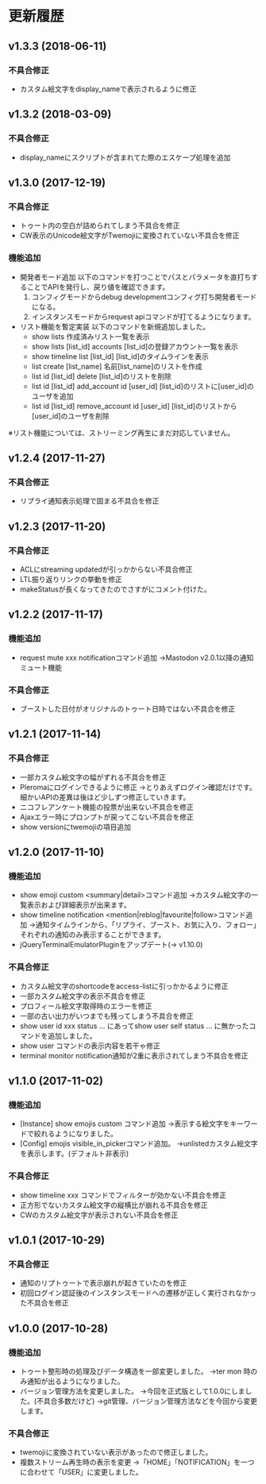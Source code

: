 # 更新履歴

## v1.3.3 (2018-06-11)

### 不具合修正

- カスタム絵文字をdisplay\_nameで表示されるように修正

## v1.3.2 (2018-03-09)

### 不具合修正

- display_nameにスクリプトが含まれてた際のエスケープ処理を追加

## v1.3.0 (2017-12-19)

### 不具合修正

- トゥート内の空白が詰められてしまう不具合を修正
- CW表示のUnicode絵文字がTwemojiに変換されていない不具合を修正

### 機能追加

- 開発者モード追加
以下のコマンドを打つことでパスとパラメータを直打ちすることでAPIを発行し、戻り値を確認できます。
    1. コンフィグモードからdebug developmentコンフィグ打ち開発者モードになる。
    2. インスタンスモードからrequest apiコマンドが打てるようになります。
- リスト機能を暫定実装
以下のコマンドを新規追加しました。
    - show lists
    作成済みリスト一覧を表示
    - show lists [list\_id] accounts
    [list\_id]の登録アカウント一覧を表示
    - show timeline list [list\_id]
    [list\_id]のタイムラインを表示
    - list create [list\_name]
    名前[list_name]のリストを作成
    - list id [list\_id] delete
    [list\_id]のリストを削除
    - list id [list\_id] add\_account id [user\_id]
    [list\_id]のリストに[user\_id]のユーザを追加
    - list id [list\_id] remove\_account id [user\_id]
    [list\_id]のリストから[user\_id]のユーザを削除

※リスト機能については、ストリーミング再生にまだ対応していません。

## v1.2.4 (2017-11-27)

### 不具合修正

- リプライ通知表示処理で固まる不具合を修正

## v1.2.3 (2017-11-20)

### 不具合修正

- ACLにstreaming updatedが引っかからない不具合修正
- LTL振り返りリンクの挙動を修正
- makeStatusが長くなってきたのでさすがにコメント付けた。

## v1.2.2 (2017-11-17)

### 機能追加

- request mute xxx notificationコマンド追加
→Mastodon v2.0.1以降の通知ミュート機能

### 不具合修正

- ブーストした日付がオリジナルのトゥート日時ではない不具合を修正

## v1.2.1 (2017-11-14)

### 不具合修正

- 一部カスタム絵文字の幅がずれる不具合を修正
- Pleromaにログインできるように修正
→とりあえずログイン確認だけです。細かいAPIの差異は後ほど少しずつ修正していきます。
- ニコフレアンケート機能の投票が出来ない不具合を修正
- Ajaxエラー時にプロンプトが戻ってこない不具合を修正
- show versionにtwemojiの項目追加

## v1.2.0 (2017-11-10)

### 機能追加

- show emoji custom <summary|detail>コマンド追加
→カスタム絵文字の一覧表示および詳細表示が出来ます。
- show timeline notification <mention|reblog|favourite|follow>コマンド追加
→通知タイムラインから、「リプライ、ブースト、お気に入り、フォロー」それぞれの通知のみ表示することができます。
- jQueryTerminalEmulatorPluginをアップデート(→ v1.10.0)

### 不具合修正

- カスタム絵文字のshortcodeをaccess-listに引っかかるように修正
- 一部カスタム絵文字の表示不具合を修正
- プロフィール絵文字取得時のエラーを修正
- 一部の古い出力がいつまでも残ってしまう不具合を修正
- show user id xxx status ... にあってshow user self status ... に無かったコマンドを追加しました。
- show user コマンドの表示内容を若干ゃ修正
- terminal monitor notification通知が2重に表示されてしまう不具合を修正

## v1.1.0 (2017-11-02)

### 機能追加

- [Instance] show emojis custom <keyword> コマンド追加
→表示する絵文字をキーワードで絞れるようになりました。
- [Config] emojis visible\_in\_pickerコマンド追加。
→unlistedカスタム絵文字を表示します。(デフォルト非表示)

### 不具合修正

- show timeline xxx コマンドでフィルターが効かない不具合を修正
- 正方形でないカスタム絵文字の縦横比が崩れる不具合を修正
- CWのカスタム絵文字が表示されない不具合を修正

## v1.0.1 (2017-10-29)

### 不具合修正

- 通知のリプトゥートで表示崩れが起きていたのを修正
- 初回ログイン認証後のインスタンスモードへの遷移が正しく実行されなかった不具合を修正

## v1.0.0 (2017-10-28)

### 機能追加

- トゥート整形時の処理及びデータ構造を一部変更しました。
→ter mon 時のみ通知が出るようになりました。
- バージョン管理方法を変更しました。
→今回を正式版として1.0.0にしました。(不具合多数だけど)
→git管理、バージョン管理方法などを今回から変更します。

### 不具合修正

- twemojiに変換されていない表示があったので修正しました。
- 複数ストリーム再生時の表示を変更
→「HOME」「NOTIFICATION」を一つに合わせて「USER」に変更しました。

